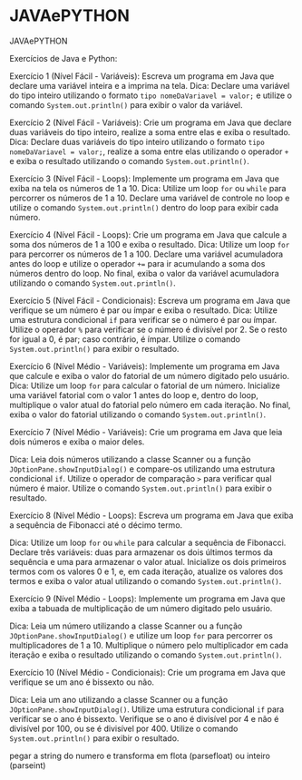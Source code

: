 # JAVAePYTHON
 JAVAePYTHON

Exercícios de Java e Python:

Exercício 1 (Nível Fácil - Variáveis):
Escreva um programa em Java que declare uma variável inteira e a imprima na tela.
Dica: Declare uma variável do tipo inteiro utilizando o formato `tipo nomeDaVariavel = valor;` e utilize o comando `System.out.println()` para exibir o valor da variável.

Exercício 2 (Nível Fácil - Variáveis):
Crie um programa em Java que declare duas variáveis do tipo inteiro, realize a soma entre elas e exiba o resultado.
Dica: Declare duas variáveis do tipo inteiro utilizando o formato `tipo nomeDaVariavel = valor;`, realize a soma entre elas utilizando o operador `+` e exiba o resultado utilizando o comando `System.out.println()`.

Exercício 3 (Nível Fácil - Loops):
Implemente um programa em Java que exiba na tela os números de 1 a 10.
Dica: Utilize um loop `for` ou `while` para percorrer os números de 1 a 10. Declare uma variável de controle no loop e utilize o comando `System.out.println()` dentro do loop para exibir cada número.

Exercício 4 (Nível Fácil - Loops):
Crie um programa em Java que calcule a soma dos números de 1 a 100 e exiba o resultado.
Dica: Utilize um loop `for` para percorrer os números de 1 a 100. Declare uma variável acumuladora antes do loop e utilize o operador `+=` para ir acumulando a soma dos números dentro do loop. No final, exiba o valor da variável acumuladora utilizando o comando `System.out.println()`.

Exercício 5 (Nível Fácil - Condicionais):
Escreva um programa em Java que verifique se um número é par ou ímpar e exiba o resultado.
Dica: Utilize uma estrutura condicional `if` para verificar se o número é par ou ímpar. Utilize o operador `%` para verificar se o número é divisível por 2. Se o resto for igual a 0, é par; caso contrário, é ímpar. Utilize o comando `System.out.println()` para exibir o resultado.

Exercício 6 (Nível Médio - Variáveis):
Implemente um programa em Java que calcule e exiba o valor do fatorial de um número digitado pelo usuário.
Dica: Utilize um loop `for` para calcular o fatorial de um número. Inicialize uma variável fatorial com o valor 1 antes do loop e, dentro do loop, multiplique o valor atual do fatorial pelo número em cada iteração. No final, exiba o valor do fatorial utilizando o comando `System.out.println()`.

Exercício 7 (Nível Médio - Variáveis):
Crie um programa em Java que leia dois números e exiba o maior deles.

Dica: Leia dois números utilizando a classe Scanner ou a função `JOptionPane.showInputDialog()` e compare-os utilizando uma estrutura condicional `if`. Utilize o operador de comparação `>` para verificar qual número é maior. Utilize o comando `System.out.println()` para exibir o resultado.

Exercício 8 (Nível Médio - Loops):
Escreva um programa em Java que exiba a sequência de Fibonacci até o décimo termo.

Dica: Utilize um loop `for` ou `while` para calcular a sequência de Fibonacci. Declare três variáveis: duas para armazenar os dois últimos termos da sequência e uma para armazenar o valor atual. Inicialize os dois primeiros termos com os valores 0 e 1, e, em cada iteração, atualize os valores dos termos e exiba o valor atual utilizando o comando `System.out.println()`.

Exercício 9 (Nível Médio - Loops):
Implemente um programa em Java que exiba a tabuada de multiplicação de um número digitado pelo usuário.

Dica: Leia um número utilizando a classe Scanner ou a função `JOptionPane.showInputDialog()` e utilize um loop `for` para percorrer os multiplicadores de 1 a 10. Multiplique o número pelo multiplicador em cada iteração e exiba o resultado utilizando o comando `System.out.println()`.

Exercício 10 (Nível Médio - Condicionais):
Crie um programa em Java que verifique se um ano é bissexto ou não.

Dica: Leia um ano utilizando a classe Scanner ou a função `JOptionPane.showInputDialog()`. Utilize uma estrutura condicional `if` para verificar se o ano é bissexto. Verifique se o ano é divisível por 4 e não é divisível por 100, ou se é divisível por 400. Utilize o comando `System.out.println()` para exibir o resultado.

pegar a string do numero e transforma em flota (parsefloat) ou inteiro (parseint)

